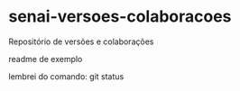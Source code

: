 # senai-versoes-colaboracoes
Repositório de versões e colaborações

readme de exemplo

lembrei do comando: git status
